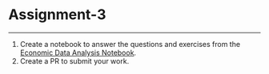 # Assignment-3

---
1. Create a notebook to answer the questions and exercises from the [Economic Data Analysis Notebook](https://github.com/ozak/CompEcon/blob/master/notebooks/EconomicDataAnalysis.ipynb).
2. Create a PR to submit your work.
